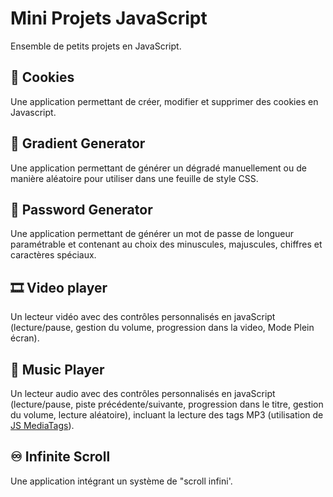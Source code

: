 # Mini Projets JavaScript
Ensemble de petits projets en JavaScript.

## 🍪 Cookies
Une application permettant de créer, modifier et supprimer des cookies en Javascript.

## 🌈 Gradient Generator
Une application permettant de générer un dégradé manuellement ou de manière aléatoire pour utiliser dans une feuille de style CSS.

## 🔑 Password Generator
Une application permettant de générer un mot de passe de longueur paramétrable et contenant au choix des minuscules, majuscules, chiffres et caractères spéciaux.

## 🎞️ Video player
Un lecteur vidéo avec des contrôles personnalisés en javaScript (lecture/pause, gestion du volume, progression dans la video, Mode Plein écran).

## 🎵 Music Player
Un lecteur audio avec des contrôles personnalisés en javaScript (lecture/pause, piste précédente/suivante, progression dans le titre, gestion du volume, lecture aléatoire), incluant la lecture des tags MP3 (utilisation de [JS MediaTags](https://github.com/aadsm/jsmediatags)).

## ♾️ Infinite Scroll
Une application intégrant un système de "scroll infini'.